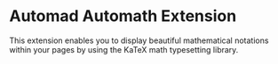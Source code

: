 # Automad Automath Extension

This extension enables you to display beautiful mathematical notations within your pages by using the KaTeX math typesetting library.

